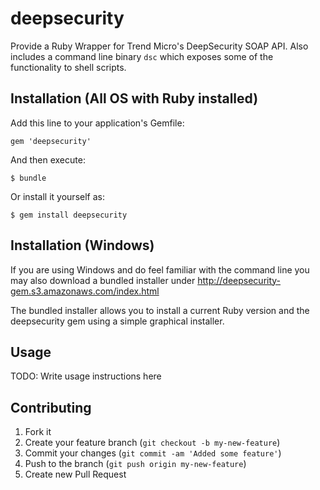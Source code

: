# deepsecurity

Provide a Ruby Wrapper for Trend Micro's DeepSecurity SOAP API. Also includes a command line binary `dsc` which exposes
some of the functionality to shell scripts.

## Installation (All OS with Ruby installed)

Add this line to your application's Gemfile:

    gem 'deepsecurity'

And then execute:

    $ bundle

Or install it yourself as:

    $ gem install deepsecurity

## Installation (Windows)

If you are using Windows and do feel familiar with the command line you may also download a bundled installer under
http://deepsecurity-gem.s3.amazonaws.com/index.html

The bundled installer allows you to install a current Ruby version and the deepsecurity gem using a simple graphical
installer.

## Usage

TODO: Write usage instructions here

## Contributing

1. Fork it
2. Create your feature branch (`git checkout -b my-new-feature`)
3. Commit your changes (`git commit -am 'Added some feature'`)
4. Push to the branch (`git push origin my-new-feature`)
5. Create new Pull Request
